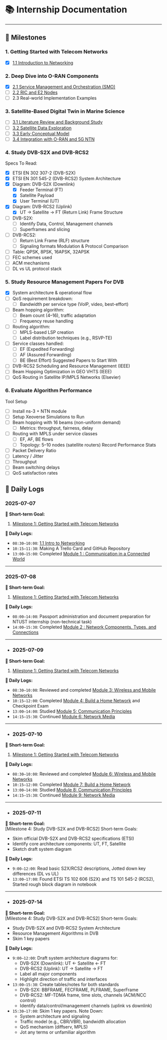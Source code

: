 # 📚 Internship Documentation
---

## 🏁 Milestones

### 1. Getting Started with Telecom Networks
- [x] [1.1 Introduction to Networking](docs/networking.md#11-introduction-to-networking)

### 2. Deep Dive into O-RAN Components
- [x] [2.1 Service Management and Orchestration (SMO)](docs/oran/smo.md#21-service-management-and-orchestration)
- [ ] [2.2 RIC and E2 Nodes](docs/oran/ric.md#22-ric-and-e2-nodes)
- [ ] 2.3 Real-world Implementation Examples

### 3. Satellite-Based Digital Twin in Marine Science
- [ ] [3.1 Literature Review and Background Study](docs/sat/filename)
- [ ] [3.2 Satellite Data Exploration](docs/sat/filename)
- [ ] [3.3 Early Conceptual Model](docs/sat/filename)
- [ ] [3.4 Integration with O-RAN and 5G NTN](docs/sat/filename)

### 4. Study DVB-S2X and DVB-RCS2
Specs To Read:
- [x] ETSI EN 302 307-2 (DVB-S2X)
- [x] ETSI EN 301 545-2 (DVB-RCS2)
System Architecture
- [x] Diagram: DVB-S2X (Downlink)
    - [x] Feeder Terminal (FT)
    - [x] Satellite Payload
    - [x] User Terminal (UT)
- [x] Diagram: DVB-RCS2 (Uplink)
    - [x] UT → Satellite → FT (Return Link)
Frame Structure
- [ ] DVB-S2X:
    - [ ] Identify Data, Control, Management channels
    - [ ] Superframes and slicing
- [ ] DVB-RCS2:
    - [ ] Return Link Frame (RLF) structure
    - [ ] Signaling formats
Modulation & Protocol Comparison
- [ ] Table: QPSK, 8PSK, 16APSK, 32APSK
- [ ] FEC schemes used
- [ ] ACM mechanisms
- [ ] DL vs UL protocol stack

### 5. Study Resource Management Papers For DVB
- [x] System architecture & operational flow
- [ ] QoS requirement breakdown:
    - [ ] Bandwidth per service type (VoIP, video, best-effort)
- [ ] Beam hopping algorithm:
    - [ ] Beam count (4–16), traffic adaptation
    - [ ] Frequency reuse handling
- [ ] Routing algorithm:
    - [ ] MPLS-based LSP creation
    - [ ] Label distribution techniques (e.g., RSVP-TE)
- [ ] Service classes handled:
    - [ ] EF (Expedited Forwarding)
    - [ ] AF (Assured Forwarding)
    - [ ] BE (Best Effort)
Suggested Papers to Start With
- [ ] DVB-RCS2 Scheduling and Resource Management (IEEE)
- [ ] Beam Hopping Optimization in GEO VHTS (IEEE)
- [ ] QoS Routing in Satellite IP/MPLS Networks (Elsevier)

### 6. Evaluate Algorithm Performance
Tool Setup
- [ ] Install ns-3 + NTN module
- [ ] Setup Xeoverse 
Simulations to Run
- [ ] Beam hopping with 16 beams (non-uniform demand)
    - [ ] Metrics: throughput, fairness, delay
- [ ] Routing with MPLS under service classes
    - [ ] EF, AF, BE flows
    - [ ] Topology: 5–10 nodes (satellite routers)
Record Performance Stats
- [ ] Packet Delivery Ratio
- [ ] Latency / Jitter
- [ ] Throughput
- [ ] Beam switching delays
- [ ] QoS satisfaction rates

## 📆 Daily Logs

### 2025-07-07

**🎯 Short-term Goal:**  
1. [Milestone 1: Getting Started with Telecom Networks](docs/networking.md)

**📝 Daily Logs:**  
- `08:30–10:00`: [1.1 Intro to Networking](docs/networking.md#11-introduction-to-networking)
- `10:15–11:30`: Making A Trello Card and GitHub Repository
- `13:00–15:00`: Completed [Module 1 : Communication in a Connected World](docs/networking.md#11-introduction-to-networking)

---

### 2025-07-08

**🎯 Short-term Goal:**  
1. [Milestone 1: Getting Started with Telecom Networks](docs/networking.md)

**📝 Daily Logs:**  
- `08:00–14:00`: Passport administration and document preparation for NTUST internship (non-technical task)  
- `14:00–15:30`: Completed [Module 2 : Network Components, Types, and Connections](docs/networking.md#11-introduction-to-networking)

---

- ### 2025-07-09

**🎯 Short-term Goal:**  
1. [Milestone 1: Getting Started with Telecom Networks](docs/networking.md)

**📝 Daily Logs:**  
- `08:30–10:00`: Reviewed and completed [Module 3: Wireless and Mobile Networks](docs/networking.md#11-introduction-to-networking)
- `10:15–12:00`: Completed [Module 4: Build a Home Network](docs/networking.md#11-introduction-to-networking) and Checkpoint Exam  
- `13:00–14:00`: Studied [Module 5: Communication Principles](docs/networking.md#11-introduction-to-networking)
- `14:15–15:30`: Continued [Module 6: Network Media](docs/networking.md#11-introduction-to-networking)

---

- ### 2025-07-10

**🎯 Short-term Goal:**  
1. [Milestone 1: Getting Started with Telecom Networks](docs/networking.md)

**📝 Daily Logs:**  
- `08:30–10:00`: Reviewed and completed [Module 6: Wireless and Mobile Networks](docs/networking.md#11-introduction-to-networking)
- `10:15–12:00`: Completed [Module 7: Build a Home Network](docs/networking.md#11-introduction-to-networking)
- `13:00–14:00`: Studied [Module 8: Communication Principles](docs/networking.md#11-introduction-to-networking)
- `14:15–15:30`: Continued [Module 9: Network Media](docs/networking.md#11-introduction-to-networking)

---

- ### 2025-07-11

**🎯 Short-term Goal:**  
[Milestone 4: Study DVB-S2X and DVB-RCS2]
Short-term Goals:
- Skim official DVB-S2X and DVB-RCS2 specifications (ETSI)
- Identify core architecture components: UT, FT, Satellite
- Sketch draft system diagram

**📝 Daily Logs:**  
- `9:00–12:00`: Read basic S2X/RCS2 descriptions, Jotted down key differences (DL vs UL)
- `13:00–17:00`: Found ETSI TS 102 606 (S2X) and TS 101 545-2 (RCS2), Started rough block diagram in notebook

---

- ### 2025-07-14

**🎯 Short-term Goal:**  
[Milestone 4: Study DVB-S2X and DVB-RCS2]
Short-term Goals:
- Study DVB-S2X and DVB-RCS2 System Architecture 
- Resource Management Algorithms in DVB
- Skim 1 key papers

**📝 Daily Logs:**  
- `9:00–12:00`: Draft system architecture diagrams for:
    - DVB-S2X (Downlink): UT ← Satellite ← FT
    - DVB-RCS2 (Uplink): UT → Satellite → FT
    - Label all major components
    - Highlight direction of traffic and interfaces    
- `13:00–15:30`: Create tables/notes for both standards
    - DVB-S2X: BBFRAME, FECFRAME, PLFRAME, SuperFrame
    - DVB-RCS2: MF-TDMA frame, time slots, channels (ACM/NCC control)
    - Identify data/control/management channels (uplink vs downlink)
- `15:30–17:00`: Skim 1 key papers. Note Down:
    - System architecture and signaling
    - Traffic model (e.g., CBR/VBR), bandwidth allocation
    - QoS mechanism (diffserv, MPLS)
    - Jot any terms or unfamiliar algorithm
